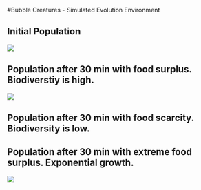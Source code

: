 #Bubble Creatures - Simulated Evolution Environment
<h2>Initial Population</h2>
<img src="https://media.giphy.com/media/GqHPOCoQ428BW/giphy.gif" />

<h2>Population after 30 min with food surplus. Biodiverstiy is high.</h2>
<img src="https://media.giphy.com/media/vOTsHHMobm6mk/giphy.gif" />

<h2>Population after 30 min with food scarcity. Biodiversity is low.</h2>

<h2>Population after 30 min with extreme food surplus. Exponential growth.</h2>
<img src="https://media.giphy.com/media/algcAytkay76w/giphy.gif" />
